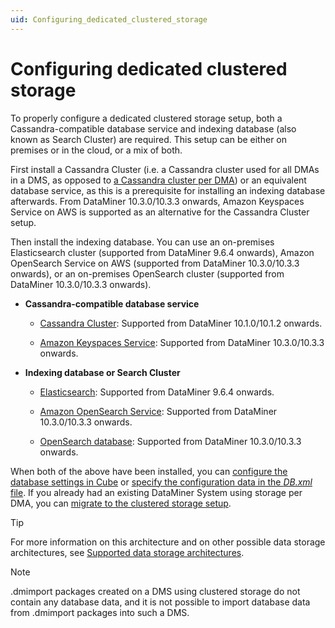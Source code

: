 ```yaml
---
uid: Configuring_dedicated_clustered_storage
---
```


# Configuring dedicated clustered storage

To properly configure a dedicated clustered storage setup, both a Cassandra-compatible database service and indexing database (also known as Search Cluster) are required. This setup can be either on premises or in the cloud, or a mix of both.

First install a Cassandra Cluster (i.e. a Cassandra cluster used for all DMAs in a DMS, as opposed to [a Cassandra cluster per DMA](xref:Configuring_storage_per_DMA)) or an equivalent database service, as this is a prerequisite for installing an indexing database afterwards. From DataMiner 10.3.0/10.3.3 onwards, Amazon Keyspaces Service on AWS is supported as an alternative for the Cassandra Cluster setup.

Then install the indexing database. You can use an on-premises Elasticsearch cluster (supported from DataMiner 9.6.4 onwards), Amazon OpenSearch Service on AWS (supported from DataMiner 10.3.0/10.3.3 onwards), or an on-premises OpenSearch cluster (supported from DataMiner 10.3.0/10.3.3 onwards).

- **Cassandra-compatible database service**

  - [Cassandra Cluster](xref:Cassandra_database): Supported from DataMiner 10.1.0/10.1.2 onwards.

  - [Amazon Keyspaces Service](xref:Amazon_Keyspaces_Service): Supported from DataMiner 10.3.0/10.3.3 onwards.

- **Indexing database or Search Cluster**

  - [Elasticsearch](xref:Deploying_the_Elasticsearch_database): Supported from DataMiner 9.6.4 onwards.

  - [Amazon OpenSearch Service](xref:Amazon_OpenSearch_Service): Supported from DataMiner 10.3.0/10.3.3 onwards.

  - [OpenSearch database](xref:OpenSearch_database): Supported from DataMiner 10.3.0/10.3.3 onwards.

When both of the above have been installed, you can [configure the database settings in Cube](xref:Configuring_the_database_settings_in_Cube) or [specify the configuration data in the *DB.xml* file](xref:DB_xml). If you already had an existing DataMiner System using storage per DMA, you can [migrate to the clustered storage setup](xref:Migrating_the_general_database_to_a_DMS_Cassandra_cluster).

> [!TIP]
> For more information on this architecture and on other possible data storage architectures, see [Supported data storage architectures](xref:Supported_system_data_storage_architectures).

> [!NOTE]
> .dmimport packages created on a DMS using clustered storage do not contain any database data, and it is not possible to import database data from .dmimport packages into such a DMS.
